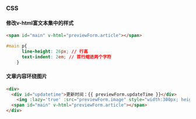### CSS

#### 修改v-html富文本集中的样式

```html
<span id="main" v-html="previewForm.article"></span>
```

```css
#main p{
      line-height: 26px; // 行高
      text-indent: 2em; // 首行缩进两个字符
    }
```

#### 文章内容环绕图片

```html
<div>
  <div id="updatetime">更新时间：{{ previewForm.updateTime }}</div>
    <img :lazy='true' :src="previewForm.image" style="width:300px; height:200px; margin-left: 8px;" align="right" ></img>
  <span id="main" v-html="previewForm.article"></span>
</div>
```

